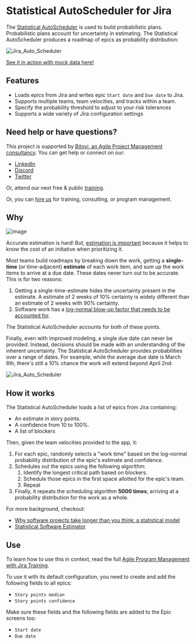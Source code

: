 # Statistical AutoScheduler for Jira

The [Statistical AutoScheduler](https://auto-scheduler.bitovi-jira.com/) is used to build probabilistic plans. Probabilistic plans account for uncertainty in estimating. The Statistical AutoScheduler produces a roadmap of epics as probability distribution:

![Jira_Auto_Scheduler](https://github.com/bitovi/jira-auto-scheduler/assets/78602/3bbcf77f-fa9e-42ab-9688-b90383253e59)

[See it in action with mock data here!](https://auto-scheduler.bitovi-jira.com/)

## Features

- Loads epics from Jira and writes epic `Start date` and `Due date` to Jira.
- Supports multiple teams, team velocities, and tracks within a team.
- Specify the probability threshold to adjust to your risk tolerances
- Supports a wide variety of Jira configuration settings

## Need help or have questions?

This project is supported by [Bitovi, an Agile Project Management consultancy](https://www.bitovi.com/services/agile-project-management-consulting). You can get help or connect on our:

- [LinkedIn](https://www.linkedin.com/company/bitovi/)
- [Discord](https://discord.gg/J7ejFsZnJ4)
- [Twitter](https://twitter.com/bitovi)

Or, attend our next free & public [training](https://www.bitovi.com/events/program-management-webinar).

Or, you can [hire us](https://www.bitovi.com/services/agile-project-management-consulting) for training, consulting, or program management.

## Why 

![image](https://github.com/bitovi/jira-auto-scheduler/assets/78602/d7d952ac-f6c7-4435-9684-b0995ce3623a)

Accurate estimation is hard! But, [estimation is important](https://www.bitovi.com/academy/learn-agile-program-management-with-jira/estimating.html#why-estimate) because
it helps to know the cost of an initiative when prioritizing it.

Most teams build roadmaps by breaking down the work, getting a __single-time__ (or time-adjacent) __estimate__ of each work item, and sum up the work items to arrive at a due date. These dates never turn out to be accurate. This is for two reasons:

1. Getting a single-time-estimate hides the uncertainty present in the estimate.  A estimate of 2 weeks of 10% certainty is widely different than an estimate of 2 weeks with 90% certainty.
2. Software work has a [log-normal blow-up factor that needs to be accounted for](https://erikbern.com/2019/04/15/why-software-projects-take-longer-than-you-think-a-statistical-model.html).

The Statistical AutoScheduler accounts for both of these points.

Finally, even with improved modeling, a single due date can never be provided.  Instead, decisions should be made with an understanding of the inherent uncertainty. The Statistical AutoScheduler provides probabilities over a range of dates. For example, while the average due date is March 6th, there's still a 10% chance the work will extend beyond April 2nd:

![Jira_Auto_Scheduler](https://github.com/bitovi/jira-auto-scheduler/assets/78602/e15fd818-e08c-43c6-8dbe-0eebab727e60)


## How it works

The Statistical AutoScheduler loads a list of epics from Jira containing:

- An estimate in story points.
- A confidence from 10 to 100%.
- A list of blockers

Then, given the team velocities provided to the app, it:

1. For each epic, randomly selects a "work time" based on the log-normal probability distribution of the epic's estimate and confidence.
2. Schedules out the epics using the following algorithm:
    1. Identify the longest critical path based on blockers.
    2. Schedule those epics in the first space allotted for the epic's team.
    3. Repeat
3. Finally, it repeats the scheduling algorithm __5000 times__, arriving at a probability distribution for the work as a whole.


For more background, checkout:

- [Why software projects take longer than you think: a statistical model](https://erikbern.com/2019/04/15/why-software-projects-take-longer-than-you-think-a-statistical-model.html)
- [Statistical Software Estimator](https://bitovi.github.io/statistical-software-estimator/)

## Use

To learn how to use this in context, read the full [Agile Program Management with Jira Training](https://www.bitovi.com/academy/learn-agile-program-management-with-jira.html).

To use it with its default configuration, you need to create and add the following fields to all epics:

- `Story points median`
- `Story points confidence` 

Make sure these fields and the following fields are added to the Epic screens too:

- `Start date`
- `Due date`


